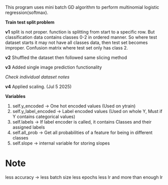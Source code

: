 This program uses mini batch GD algorithm to perform multinomial logistic regression(softmax).


**Train test split problem**

**v1**
split is not proper. function is splitting from start to a specific row. But classification data contains classes 0-2 in ordered manner. So where test dataset starts it may not have all classes data, then test set becomes improper.
Confusion matrix where test set only has class 2.

**v2**
Shuffled the dataset then followed same slicing method

**v3**
Added single image prediction functionality

_Check individual dataset notes_

**v4**
Applied scaling. (Jul 5 2025)



**Variables**
1. self.y_encoded -> One hot encoded values (Used on ytrain)
2. self.y_label_encoded -> Label encoded values (Used on whole Y, Must if Y contains categorical values)
3. self.labels -> If label encoder is called, it contains Classes and their assigned labels
4. self.all_prob -> Get all probabilities of a feature for being in different classes
5. self.slope -> internal variable for storing slopes


# Note
less accuracy ->
    less batch size
    less epochs
    less lr and more than enough lr
